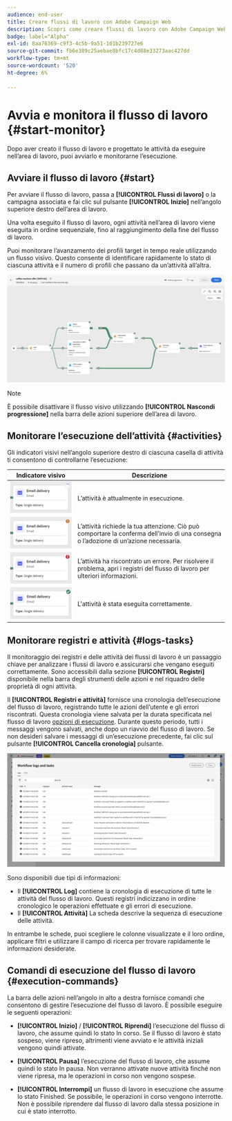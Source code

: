 ```yaml
---
audience: end-user
title: Creare flussi di lavoro con Adobe Campaign Web
description: Scopri come creare flussi di lavoro con Adobe Campaign Web
badge: label="Alpha"
exl-id: 8aa76369-c9f3-4c5b-9a51-101b239727e6
source-git-commit: fb6e389c25aebae8bfc17c4d88e33273aac427dd
workflow-type: tm+mt
source-wordcount: '520'
ht-degree: 6%

---
```


# Avvia e monitora il flusso di lavoro {#start-monitor}

Dopo aver creato il flusso di lavoro e progettato le attività da eseguire nell’area di lavoro, puoi avviarlo e monitorarne l’esecuzione.

## Avviare il flusso di lavoro {#start}

Per avviare il flusso di lavoro, passa a **[!UICONTROL Flussi di lavoro]** o la campagna associata e fai clic sul pulsante **[!UICONTROL Inizio]** nell’angolo superiore destro dell’area di lavoro.

Una volta eseguito il flusso di lavoro, ogni attività nell’area di lavoro viene eseguita in ordine sequenziale, fino al raggiungimento della fine del flusso di lavoro.

Puoi monitorare l’avanzamento dei profili target in tempo reale utilizzando un flusso visivo. Questo consente di identificare rapidamente lo stato di ciascuna attività e il numero di profili che passano da un’attività all’altra.

![](assets/workflow-execution.png)

>[!NOTE]
>
>È possibile disattivare il flusso visivo utilizzando **[!UICONTROL Nascondi progressione]** nella barra delle azioni superiore dell’area di lavoro.

## Monitorare l’esecuzione dell’attività {#activities}

Gli indicatori visivi nell’angolo superiore destro di ciascuna casella di attività ti consentono di controllarne l’esecuzione:

| Indicatore visivo | Descrizione |
|-----|------------|
| ![](assets/activity-status-pending.png) | L’attività è attualmente in esecuzione. |
| ![](assets/activity-status-orange.png) | L’attività richiede la tua attenzione. Ciò può comportare la conferma dell’invio di una consegna o l’adozione di un’azione necessaria. |
| ![](assets/activity-status-red.png) | L’attività ha riscontrato un errore. Per risolvere il problema, apri i registri del flusso di lavoro per ulteriori informazioni. |
| ![](assets/activity-status-green.png) | L&#39;attività è stata eseguita correttamente. |

## Monitorare registri e attività {#logs-tasks}

Il monitoraggio dei registri e delle attività dei flussi di lavoro è un passaggio chiave per analizzare i flussi di lavoro e assicurarsi che vengano eseguiti correttamente. Sono accessibili dalla sezione **[!UICONTROL Registri]** disponibile nella barra degli strumenti delle azioni e nel riquadro delle proprietà di ogni attività.

Il **[!UICONTROL Registri e attività]** fornisce una cronologia dell’esecuzione del flusso di lavoro, registrando tutte le azioni dell’utente e gli errori riscontrati. Questa cronologia viene salvata per la durata specificata nel flusso di lavoro [opzioni di esecuzione](workflow-settings.md). Durante questo periodo, tutti i messaggi vengono salvati, anche dopo un riavvio del flusso di lavoro. Se non desideri salvare i messaggi di un’esecuzione precedente, fai clic sul pulsante **[!UICONTROL Cancella cronologia]** pulsante.

![](assets/workflow-logs.png)

Sono disponibili due tipi di informazioni:

* Il **[!UICONTROL Log]** contiene la cronologia di esecuzione di tutte le attività del flusso di lavoro. Questi registri indicizzano in ordine cronologico le operazioni effettuate e gli errori di esecuzione.
* Il **[!UICONTROL Attività]** La scheda descrive la sequenza di esecuzione delle attività.

In entrambe le schede, puoi scegliere le colonne visualizzate e il loro ordine, applicare filtri e utilizzare il campo di ricerca per trovare rapidamente le informazioni desiderate.

## Comandi di esecuzione del flusso di lavoro {#execution-commands}

La barra delle azioni nell’angolo in alto a destra fornisce comandi che consentono di gestire l’esecuzione del flusso di lavoro. È possibile eseguire le seguenti operazioni:

* **[!UICONTROL Inizio]** / **[!UICONTROL Riprendi]** l’esecuzione del flusso di lavoro, che assume quindi lo stato In corso. Se il flusso di lavoro è stato sospeso, viene ripreso, altrimenti viene avviato e le attività iniziali vengono quindi attivate.

* **[!UICONTROL Pausa]** l’esecuzione del flusso di lavoro, che assume quindi lo stato In pausa. Non verranno attivate nuove attività finché non viene ripresa, ma le operazioni in corso non vengono sospese.

* **[!UICONTROL Interrompi]** un flusso di lavoro in esecuzione che assume lo stato Finished. Se possibile, le operazioni in corso vengono interrotte. Non è possibile riprendere dal flusso di lavoro dalla stessa posizione in cui è stato interrotto.
